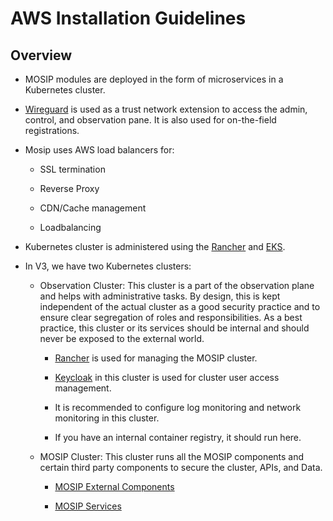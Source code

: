# AWS Installation Guidelines

## Overview

* MOSIP modules are deployed in the form of microservices in a Kubernetes cluster.

* [Wireguard](https://www.wireguard.com/) is used as a trust network extension to access the admin, control, and observation pane. It is also used for on-the-field registrations.

* Mosip uses AWS load balancers for:

    * SSL termination

    * Reverse Proxy

    * CDN/Cache management

    * Loadbalancing

* Kubernetes cluster is administered using the [Rancher](https://rancher.com/docs/rancher/v1.3/en/kubernetes/#rancher-ui) and [EKS](https://docs.aws.amazon.com/whitepapers/latest/overview-deployment-options/amazon-elastic-kubernetes-service.html).

* In V3, we have two Kubernetes clusters:

    * Observation Cluster: This cluster is a part of the observation plane and helps with administrative tasks. By design, this is kept independent of the actual cluster as a good security practice and to ensure clear segregation of roles and responsibilities. As a best practice, this cluster or its services should be internal and should never be exposed to the external world.

        * [Rancher](https://rancher.com/docs/rancher/v1.3/en/kubernetes/#rancher-ui) is used for managing the MOSIP cluster.

        * [Keycloak](https://www.keycloak.org/) in this cluster is used for cluster user access management.

        * It is recommended to configure log monitoring and network monitoring in this cluster.

        * If you have an internal container registry, it should run here.

    * MOSIP Cluster: This cluster runs all the MOSIP components and certain third party components to secure the cluster, APIs, and Data.

        * [MOSIP External Components](https://github.com/mosip/mosip-infra/blob/v1.2.0.1-B1/deployment/v3/external/README.md#mosip-external-components)

        * [MOSIP Services](https://github.com/mosip/mosip-infra/blob/v1.2.0.1-B1/deployment/v3/mosip/README.md#mosip-services)

